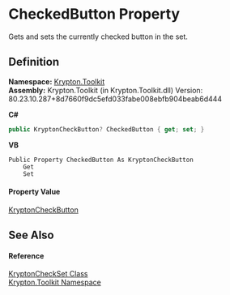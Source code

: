 # CheckedButton Property


Gets and sets the currently checked button in the set.



## Definition
**Namespace:** <a href="79d2eac2-21f4-54ff-7552-b20c33c30600.md">Krypton.Toolkit</a>  
**Assembly:** Krypton.Toolkit (in Krypton.Toolkit.dll) Version: 80.23.10.287+8d7660f9dc5efd033fabe008ebfb904beab6d444

**C#**
``` C#
public KryptonCheckButton? CheckedButton { get; set; }
```
**VB**
``` VB
Public Property CheckedButton As KryptonCheckButton
	Get
	Set
```



#### Property Value
<a href="ee73a6f6-a7ac-4fbc-81d5-a99892d36e77.md">KryptonCheckButton</a>

## See Also


#### Reference
<a href="33b6d7b5-2bd5-556a-6424-4f441188708e.md">KryptonCheckSet Class</a>  
<a href="79d2eac2-21f4-54ff-7552-b20c33c30600.md">Krypton.Toolkit Namespace</a>  
